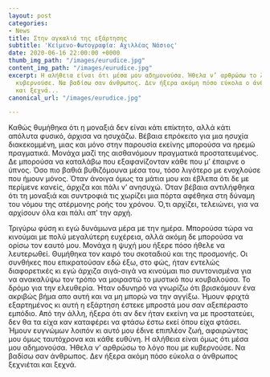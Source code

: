 ```yaml
---
layout: post
categories:
- News
title: Στην αγκαλιά της εξάρτησης
subtitle: 'Κείμενο-Φωτογραφία: Αχιλλέας Νάσιος'
date: 2020-06-16 22:00:00 +0000
thumb_img_path: "/images/eurudice.jpg"
content_img_path: "/images/eurudice.jpg"
excerpt: Η αλήθεια είναι ότι μέσα μου αδημονούσα. Ήθελα ν’ αρθρώσω το λόγο που με
  κυβερνούσε. Να βαδίσω σαν άνθρωπος. Δεν ήξερα ακόμη πόσο εύκολα ο άνθρωπος ξεχνιέται
  και ξεχνά...
canonical_url: "/images/eurudice.jpg"

---
```

Καθώς θυμήθηκα ότι η μοναξιά δεν είναι κάτι επίκτητο, αλλά κάτι απόλυτα φυσικό, άρχισα να ησυχάζω. Βέβαια επρόκειτο για μια ησυχία διακεκομμένη, μιας και μόνο στην παρουσία εκείνης μπορούσα να ηρεμώ πραγματικά. Μονάχα μαζί της αισθανόμουν πραγματικά προστατευμένος. Δε μπορούσα να καταλάβω που εξαφανίζονταν κάθε που μ’ έπαιρνε ο ύπνος. Όσο πιο βαθιά βυθιζόμουνα μέσα του, τόσο λιγότερο με ενοχλούσε που ήμουν μόνος. Όταν άνοιγα όμως τα μάτια μου και έβλεπα ότι δε με περίμενε κανείς, άρχιζα και πάλι ν’ ανησυχώ. Όταν βέβαια αντιλήφθηκα ότι τη μοναξιά και συντροφιά τις χωρίζει μια πόρτα αφέθηκα στη δύναμη του νόμου της ατέρμονης ροής του χρόνου. Ό,τι αρχίζει, τελειώνει, για να αρχίσουν όλα και πάλι απ’ την αρχή.

Τριγύρω φύση κι εγώ δυνάμωνα μέρα με την ημέρα. Μπορούσα τώρα να κινούμαι με πολύ μεγαλύτερη ευχέρεια, αλλά ακόμη δε μπορούσα να ορίσω τον εαυτό μου. Μονάχα η ψυχή μου ήξερε πόσο ήθελε να λευτερωθεί. Θυμήθηκα τον καιρό του σκοταδιού και της προσμονής. Οι συνθήκες που επικρατούσαν εδώ έξω, στο φώς, ήταν εντελώς διαφορετικές κι εγώ άρχιζα σιγά-σιγά να κινούμαι πιο συντονισμένα για να ανακαλύψω τον τρόπο να μοιραστώ το μυστικό που κουβαλούσα. Το δρόμο για την ελευθερία. Ήταν οδυνηρό να γνωρίζω ότι βρισκόμουν ένα ακριβώς βήμα απο αυτή και να μη μπορώ να την αγγίξω. Ήμουν φριχτά εξαρτημένος κι αυτή η εξάρτηση έστεκε μπροστά μου σαν αξεπέραστο εμπόδιο. Από την άλλη, ήξερα ότι αν δεν ήταν εκείνη να με προστατεύει, δεν θα τα είχα καν καταφέρει να φτάσω έστω εκεί όπου είχα φτάσει. Ήμουν ευγνώμων λοιπόν κι αυτό μου έδινε επιπλέον ζωή, αφαιρώντας μου όμως ταυτόχρονα και κάθε ευθύνη. Η αλήθεια είναι όμως ότι μέσα μου αδημονούσα. Ήθελα ν’ αρθρώσω το λόγο που με κυβερνούσε. Να βαδίσω σαν άνθρωπος. Δεν ήξερα ακόμη πόσο εύκολα ο άνθρωπος ξεχνιέται και ξεχνά.